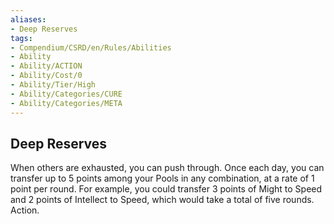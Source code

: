 ```yaml
---
aliases:
- Deep Reserves
tags:
- Compendium/CSRD/en/Rules/Abilities
- Ability
- Ability/ACTION
- Ability/Cost/0
- Ability/Tier/High
- Ability/Categories/CURE
- Ability/Categories/META
---
```


  
## Deep Reserves  
When others are exhausted, you can push through. Once each day, you can transfer up to 5 points among your Pools in any combination, at a rate of 1 point per round. For example, you could transfer 3 points of Might to Speed and 2 points of Intellect to Speed, which would take a total of five rounds. Action. 